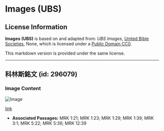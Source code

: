 # Images (UBS)

## License Information

**Images (UBS)** is based on and adapted from: _UBS Images_, [United Bible Societies](https://unitedbiblesocieties.org/), None, which is licensed under a [Public Domain CC0](https://creativecommons.org/public-domain/cc0/).

This markdown version is provided under the same license.



--------------------------------

## 科林斯銘文 (id: 296079)

### Image Content

![Image](https://cdn.aquifer.bible/aquifer-content/resources/Media/PTZ-0022_corinth_inscription.jpg)

[link](https://cdn.aquifer.bible/aquifer-content/resources/Media/PTZ-0022_corinth_inscription.jpg)

* **Associated Passages:** MRK 1:21; MRK 1:23; MRK 1:29; MRK 1:39; MRK 3:1; MRK 5:22; MRK 5:36; MRK 12:39


